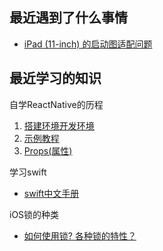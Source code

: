 ## 最近遇到了什么事情

+ [iPad (11-inch) 的启动图适配问题](https://github.com/zhaoyuyu/CodePoets/blob/master/LaunchImage.md)

## 最近学习的知识

自学ReactNative的历程

1. [搭建环境开发环境](https://github.com/zhaoyuyu/CodePoets/blob/master/搭建开发环境.md)
2. [示例教程](https://github.com/zhaoyuyu/CodePoets/blob/master/示例教程.md)
3. [Props(属性)](https://github.com/zhaoyuyu/CodePoets/blob/master/Props(属性).md)


学习swift

+ [swift中文手册](https://github.com/CocoaChina-editors/Welcome-to-Swift/blob/master/TheSwiftProgrammingLanguage中文手册.md)

iOS锁的种类

+ [如何使用锁? 各种锁的特性？](https://github.com/zhaoyuyu/CodePoets/blob/master/Intrducing%20Locks%20in%20iOS.md)
